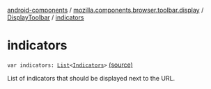 [android-components](../../index.md) / [mozilla.components.browser.toolbar.display](../index.md) / [DisplayToolbar](index.md) / [indicators](./indicators.md)

# indicators

`var indicators: `[`List`](https://kotlinlang.org/api/latest/jvm/stdlib/kotlin.collections/-list/index.html)`<`[`Indicators`](-indicators/index.md)`>` [(source)](https://github.com/mozilla-mobile/android-components/blob/master/components/browser/toolbar/src/main/java/mozilla/components/browser/toolbar/display/DisplayToolbar.kt#L273)

List of indicators that should be displayed next to the URL.

